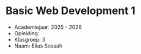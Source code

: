 # Basic Web Development 1

- Academiejaar: 2025 - 2026
- Opleiding: 
- Klasgroep: 3
- Naam: Elias Sossah

